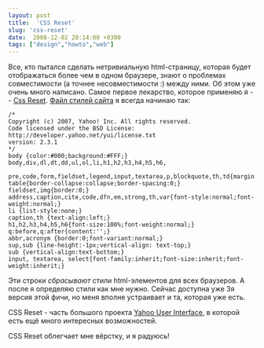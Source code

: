 ```yaml
---
layout: post
title:  'CSS Reset'
slug: 'css-reset'
date:  2008-12-02 20:14:00 +0300
tags: ["design","howto","web"]
---
```


Все, кто пытался сделать нетривиальную html-страницу, которая будет отображаться более чем в одном браузере, знают о проблемах совместимости (а точнее несовместимости :) между ними. Об этом уже очень много написано. Самое первое лекарство, которое применяю я -- [Css Reset](http://developer.yahoo.com/yui/3/cssreset/). [Файл стилей сайта](http://media.rukeba.com/rukeba_com/blog/blog.css) я всегда начинаю так:

    /*
    Copyright (c) 2007, Yahoo! Inc. All rights reserved.
    Code licensed under the BSD License:
    http://developer.yahoo.net/yui/license.txt
    version: 2.3.1
    */
    body {color:#000;background:#FFF;}
    body,div,dl,dt,dd,ul,ol,li,h1,h2,h3,h4,h5,h6,
        pre,code,form,fieldset,legend,input,textarea,p,blockquote,th,td{margin:0;padding:0;}
    table{border-collapse:collapse;border-spacing:0;}
    fieldset,img{border:0;}
    address,caption,cite,code,dfn,em,strong,th,var{font-style:normal;font-weight:normal;}
    li {list-style:none;}
    caption,th {text-align:left;}
    h1,h2,h3,h4,h5,h6{font-size:100%;font-weight:normal;}
    q:before,q:after{content:'';}
    abbr,acronym {border:0;font-variant:normal;}
    sup,sub {line-height:-1px;vertical-align: text-top;}
    sub {vertical-align:text-bottom;}
    input, textarea, select{font-family:inherit;font-size:inherit;font-weight:inherit;}

Эти строки *сбрасывают* стили html-элементов для всех браузеров. А после я определяю стили как мне нужно. Сейчас доступна уже 3я версия этой фичи, но меня вполне устраивает и та, которая уже есть.

CSS Reset - часть большого проекта [Yahoo User Interface](http://developer.yahoo.com/yui/), в которой есть ещё много интересных возможностей. 

CSS Reset облегчает мне вёрстку, и я радуюсь!

